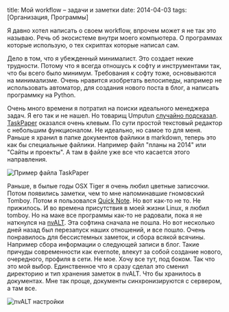 title: Мой workflow – задачи и заметки
date: 2014-04-03
tags: [Организация, Программы]

Я давно хотел написать о своем workflow, впрочем может я не так это называю. Речь об экосистеме внутри моего компьютера. О программах которые использую, о тех скриптах которые написал сам.

Дело в том, что я убежденный минималист. Это создает некие трудности. Потому что я всегда отношусь к софту и инструментами так, что бы всего было минимум. Требования к софту тоже, основываются на минимализме. Очень нравится изобретать велосипеды, например не использовать автоматор, для создания нового поста в блог, а написать программку на Python.

Очень много времени я потратил на поиски идеального менеджера задач. Я его так и не нашел. Но товарищ Umputun [случайно подсказал](http://p.umputun.com/p/2013/06/05/v-poiskakh-prostoty-listov-zadach-kuda-podatsa/). [TaskPaper](http://www.hogbaysoftware.com/products/taskpaper) оказался очень клевым. По сути простой текстовый редактор с небольшим функционалом. Не идеально, но самое то для меня. Раньше я хранил в папке документов файлики в markdown, теперь это как бы специальные файлики. Например файл "планы на 2014" или "Сайты и проекты". А там в файле уже все что касается этого направления.

![Пример файла TaskPaper](/media/files-old/site-and-projects.png)

Раньше, в былые годы OSX Tiger я очень любил цветные записочки. Потом появились заметки, чем то мне напоминавшие гномовский Tomboy. Потом я пользовался [Quick Note](https://itunes.apple.com/ru/app/quick-note/id414848186?mt=12). Но вот как-то не то. Не прижилось. И во времена присутствия в моей жизни Linux, я любил tomboy. Но на маке все программы как-то не радовали, пока я не наткнулся на [nvALT](http://brettterpstra.com/projects/nvalt/). Эта софтина сначала не пошла. Но вот несколько дней назад был перезапуск наших отношений, и все пошло. Очень понравилось для бессистемных заметок, и сбора всякой всячины. Например сбора информации о следующей записи в блог. Такие причуды современности как evernote, влекут за собой создание нового, очередного, профиля в сети. Не мое. Хочу все тут, под боком. Так что это мой выбор. Единственное что я сразу сделал это сменил директорию и тип хранения заметок в nvALT. Что бы хранилось в документах. Мне так проще, документы синхронизируются с сервером, а там все.

![nvALT настройки](/media/files-old/nvALT-settings.png)